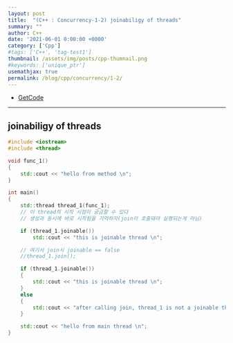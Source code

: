 ```yaml
---
layout: post
title:  "(C++ : Concurrency-1-2) joinabiligy of threads"
summary: ""
author: C++
date: '2021-06-01 0:00:00 +0000'
category: ['Cpp']
#tags: ['C++', 'tag-test1']
thumbnail: /assets/img/posts/cpp-thumnail.png
#keywords: ['unique_ptr']
usemathjax: true
permalink: /blog/cpp/concurrency/1-2/
---
```


* [GetCode](https://github.com/EasyCoding-7/cpp_concurrency_masterclass)

---

## joinabiligy of threads

```cpp
#include <iostream>
#include <thread>

void func_1()
{
	std::cout << "hello from method \n";
}

int main()
{
	std::thread thread_1(func_1);   
    // 이 thread의 시작 시점이 궁금할 수 있다
    // 생성과 동시에 바로 시작됨을 기억하자(join이 호출돼야 실행되는게 아님)

	if (thread_1.joinable())
		std::cout << "this is joinable thread \n";

    // 여기서 join시 joinable == false
	//thread_1.join();

	if (thread_1.joinable())
	{
		std::cout << "this is joinable thread \n";
	}
	else
	{
		std::cout << "after calling join, thread_1 is not a joinable thread \n";
	}

	std::cout << "hello from main thread \n";
}
```
